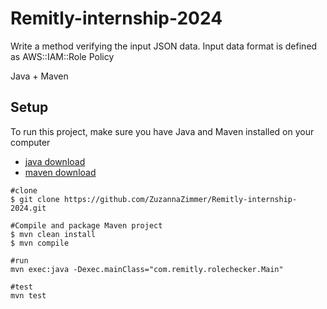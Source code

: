# Remitly-internship-2024

Write a method verifying the input JSON data. Input data format is defined as AWS::IAM::Role Policy

Java + Maven

## Setup
To run this project, make sure you have Java and Maven installed on your computer

* [java download](https://www.oracle.com/java/technologies/downloads/)
* [maven download](https://maven.apache.org/download.cgi)

```
#clone
$ git clone https://github.com/ZuzannaZimmer/Remitly-internship-2024.git

#Compile and package Maven project
$ mvn clean install
$ mvn compile

#run
mvn exec:java -Dexec.mainClass="com.remitly.rolechecker.Main"

#test
mvn test

```
